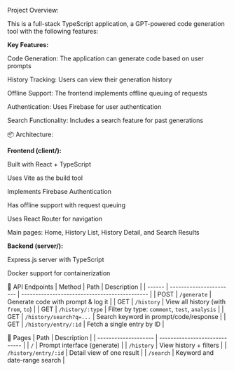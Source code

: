 Project Overview:

This is a full-stack TypeScript application, a GPT-powered code generation tool with the following features:

**Key Features:**

Code Generation: The application can generate code based on user prompts

History Tracking: Users can view their generation history

Offline Support: The frontend implements offline queuing of requests

Authentication: Uses Firebase for user authentication

Search Functionality: Includes a search feature for past generations

📦 Architecture:

**Frontend (client/):**

Built with React + TypeScript

Uses Vite as the build tool

Implements Firebase Authentication

Has offline support with request queuing

Uses React Router for navigation

Main pages: Home, History List, History Detail, and Search Results

**Backend (server/):**

Express.js server with TypeScript

Docker support for containerization


📘 API Endpoints
| Method | Path                    | Description                                   |
| ------ | ----------------------- | --------------------------------------------- |
| POST   | `/generate`             | Generate code with prompt & log it            |
| GET    | `/history`              | View all history (with `from`, `to`)          |
| GET    | `/history/:type`        | Filter by type: `comment`, `test`, `analysis` |
| GET    | `/history/search?q=...` | Search keyword in prompt/code/response        |
| GET    | `/history/entry/:id`    | Fetch a single entry by ID                    |



🧭 Pages
| Path                 | Description                   |
| -------------------- | ----------------------------- |
| `/`                  | Prompt interface (generate)   |
| `/history`           | View history + filters        |
| `/history/entry/:id` | Detail view of one result     |
| `/search`            | Keyword and date-range search |
